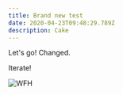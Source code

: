 ```yaml
---
title: Brand new test
date: 2020-04-23T09:48:29.789Z
description: Cake
---
```

Let's go! Changed.

Iterate!

![WFH](/img/img_1335.jpg "Wife and I working from home")
